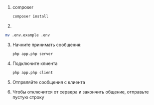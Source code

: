 1. composer
    ```bash
    composer install
    ``` 
2. 
```bash
mv .env.example .env
```
3. Начните принимать сообщения:

    ```bash
    php app.php server
    ```

4. Подключите клиента

    ```bash
    php app.php client
    ```

5. Отпрвляйте сообщения с клиента
6. Чтобы отключится от сервера и закончить общение, отправьте пустую строку

